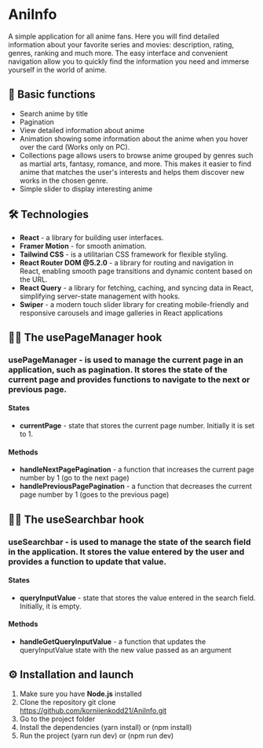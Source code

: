 # AniInfo

A simple application for all anime fans. Here you will find detailed information about your favorite series and movies: description, rating, genres, ranking and much more. The easy interface and convenient navigation allow you to quickly find the information you need and immerse yourself in the world of anime.


## 🚀 Basic functions

-  Search anime by title
-  Pagination
-  View detailed information about anime
-  Animation showing some information about the anime when you hover over the card (Works only on PC).
-  Collections page allows users to browse anime grouped by genres such as martial arts, fantasy, romance, and more. This makes it easier to find anime that matches the user's interests and helps them discover new works in the chosen genre.
-  Simple slider to display interesting anime


## 🛠 Technologies

-  **React** - a library for building user interfaces.
-  **Framer Motion** - for smooth animation.
-  **Tailwind CSS** - is a utilitarian CSS framework for flexible styling.
-  **React Router DOM @5.2.0** - a library for routing and navigation in React, enabling smooth page transitions and dynamic content based on the URL.
-  **React Query** - a library for fetching, caching, and syncing data in React, simplifying server-state management with hooks.
-  **Swiper** - a modern touch slider library for creating mobile-friendly and responsive carousels and image galleries in React applications


## 🧑‍💻 The usePageManager hook

### usePageManager - is used to manage the current page in an application, such as pagination. It stores the state of the current page and provides functions to navigate to the next or previous page.

#### States

-  **currentPage** - state that stores the current page number. Initially it is set to 1.

#### Methods

-  **handleNextPagePagination** - a function that increases the current page number by 1 (go to the next page)
-  **handlePreviousPagePagination** - a function that decreases the current page number by 1 (goes to the previous page)

## 🧑‍💻 The useSearchbar hook

### useSearchbar - is used to manage the state of the search field in the application. It stores the value entered by the user and provides a function to update that value.

#### States

-  **queryInputValue** - state that stores the value entered in the search field. Initially, it is empty.

#### Methods

-  **handleGetQueryInputValue** - a function that updates the queryInputValue state with the new value passed as an argument


## ⚙️ Installation and launch

1. Make sure you have **Node.js** installed
2. Clone the repository
   git clone https://github.com/korniienkodd21/AniInfo.git
3. Go to the project folder
4. Install the dependencies (yarn install) or (npm install)
5. Run the project (yarn run dev) or (npm run dev)
